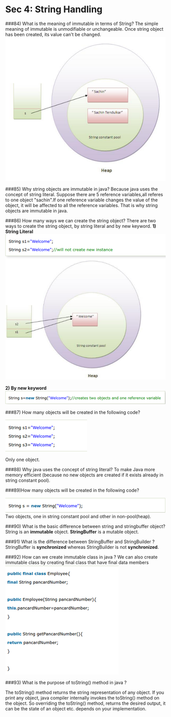# Sec 4: String Handling

###84) What is the meaning of immutable in terms of String?
The simple meaning of immutable is unmodifiable or unchangeable. Once string object has been created, its value can't be changed.
![](sec2_23.png)

###85) Why string objects are immutable in java?
Because java uses the concept of string literal. Suppose there are 5 reference variables,all referes to one object "sachin".If one reference variable changes the value of the object, it will be affected to all the reference variables. That is why string objects are immutable in java.


###86) How many ways we can create the string object?
There are two ways to create the string object, by string literal and by new keyword.
**1) String Literal**
![](sec2_24.png)

**2) By new keyword**
![](sec2_25.png)

###87) How many objects will be created in the following code?

![](sec2_26.png)

Only one object.


###88) Why java uses the concept of string literal?
To make Java more memory efficient (because no new objects are created if it exists already in string constant pool).

###89)How many objects will be created in the following code?

![](sec2_27.png)
Two objects, one in string constant pool and other in non-pool(heap).


###90) What is the basic difference between string and stringbuffer object?
String is an **immutable** object. **StringBuffer** is a mutable object.


###91) What is the difference between StringBuffer and StringBuilder ?
StringBuffer is **synchronized** whereas StringBuilder is not **synchronized**.


###92) How can we create immutable class in java ?
We can also create immutable class by creating final class that have final data members
![](sec2_28.png)


###93) What is the purpose of toString() method in java ?

The toString() method returns the string representation of any object. If you print any object, java compiler internally invokes the toString() method on the object. So overriding the toString() method, returns the desired output, it can be the state of an object etc. depends on your implementation.


